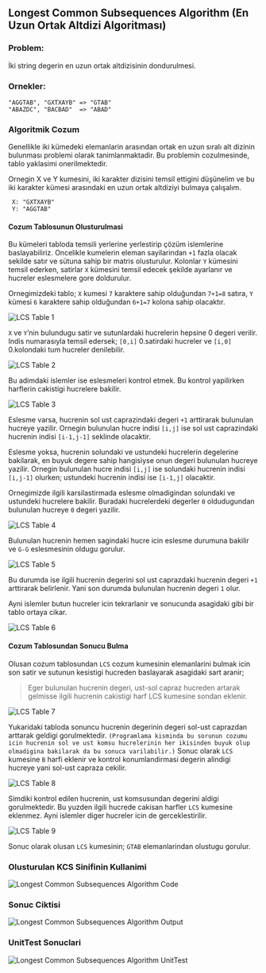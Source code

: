 ## Longest Common Subsequences Algorithm (En Uzun Ortak Altdizi Algoritması)

### Problem:
İki string degerin en uzun ortak altdizisinin dondurulmesi.

### Ornekler:
```
"AGGTAB", "GXTXAYB" => "GTAB"
"ABAZDC", "BACBAD"  => "ABAD"
```

### Algoritmik Cozum
Genellikle iki kümedeki elemanlarin arasından ortak en uzun sıralı alt dizinin bulunması problemi olarak tanimlanmaktadir. Bu problemin cozulmesinde, tablo yaklasimi onerilmektedir.

Ornegin X ve Y kumesini, iki karakter dizisini temsil ettigini düşünelim ve bu iki karakter kümesi arasındaki en uzun ortak altdiziyi bulmaya çalışalım.

```
 X: "GXTXAYB"
 Y: "AGGTAB"
```


#### Cozum Tablosunun Olusturulmasi

Bu kümeleri tabloda temsili yerlerine yerlestirip çözüm islemlerine baslayabiliriz. Oncelikle kumelerin eleman sayilarindan `+1` fazla olacak sekilde satır ve sütuna sahip bir matris olusturulur. Kolonlar `Y` kümesini temsil ederken, satirlar `X` kümesini temsil edecek şekilde ayarlanır ve hucreler eslesmelere gore doldurulur.

Ornegimizdeki tablo; `X` kumesi `7` karaktere sahip olduğundan `7+1=8` satıra, `Y` kümesi `6` karaktere sahip olduğundan `6+1=7` kolona sahip olacaktır. 

![LCS Table 1](https://github.com/omereryilmaz/Algorithms/blob/master/LongestCommonSubsequences/img/lcs_table_1.jpg)

`X` ve `Y`’nin bulundugu satir ve sutunlardaki hucrelerin hepsine 0 degeri verilir. Indis numarasıyla temsil edersek; `[0,i]` 0.satirdaki hucreler ve `[i,0]` 0.kolondaki tum hucreler denilebilir.

![LCS Table 2](https://github.com/omereryilmaz/Algorithms/blob/master/LongestCommonSubsequences/img/lcs_table_2.jpg)

Bu adimdaki islemler ise eslesmeleri kontrol etmek. Bu kontrol yapilirken harflerin cakistigi hucrelere bakilir. 

![LCS Table 3](https://github.com/omereryilmaz/Algorithms/blob/master/LongestCommonSubsequences/img/lcs_table_3.jpg)

Eslesme varsa, hucrenin sol ust caprazindaki degeri `+1` arttirarak bulunulan hucreye yazilir. Ornegin bulunulan hucre indisi `[i,j]` ise sol ust caprazindaki hucrenin indisi `[i-1,j-1]` seklinde olacaktir.

Eslesme yoksa, hucrenin solundaki ve ustundeki hucrelerin degelerine bakilarak, en buyuk degere sahip hangisiyse onun degeri bulunulan hucreye yazilir. Ornegin bulunulan hucre indisi `[i,j]` ise solundaki hucrenin indisi `[i,j-1]` olurken; ustundeki hucrenin indisi ise `[i-1,j]` olacaktir.

Ornegimizde ilgili karsilastirmada eslesme olmadigindan solundaki ve ustundeki hucrelere bakilir. Buradaki hucrelerdeki degerler `0` oldudugundan bulunulan hucreye `0` degeri yazilir.

![LCS Table 4](https://github.com/omereryilmaz/Algorithms/blob/master/LongestCommonSubsequences/img/lcs_table_4.jpg)

Bulunulan hucrenin hemen sagindaki hucre icin eslesme durumuna bakilir ve `G-G` eslesmesinin oldugu gorulur. 

![LCS Table 5](https://github.com/omereryilmaz/Algorithms/blob/master/LongestCommonSubsequences/img/lcs_table_5.jpg)

Bu durumda ise ilgili hucrenin degerini sol ust caprazdaki hucrenin degeri `+1` arttirarak belirlenir. Yani son durumda bulunulan hucrenin degeri `1` olur. 

Ayni islemler butun hucreler icin tekrarlanir ve sonucunda asagidaki gibi bir tablo ortaya cikar.

![LCS Table 6](https://github.com/omereryilmaz/Algorithms/blob/master/LongestCommonSubsequences/img/lcs_table_6.jpg)


#### Cozum Tablosundan Sonucu Bulma

Olusan cozum tablosundan `LCS` cozum kumesinin elemanlarini bulmak icin son satir ve sutunun kesistigi hucreden baslayarak asagidaki sart aranir;

> Eger bulunulan hucrenin degeri, ust-sol capraz hucreden artarak gelmisse ilgili hucrenin cakistigi harf LCS kumesine sondan eklenir.

![LCS Table 7](https://github.com/omereryilmaz/Algorithms/blob/master/LongestCommonSubsequences/img/lcs_table_7.jpg)

Yukaridaki tabloda sonuncu hucrenin degerinin degeri sol-ust caprazdan arttarak geldigi gorulmektedir. `(Programlama kisminda bu sorunun cozumu icin hucrenin sol ve ust komsu hucrelerinin her ikisinden buyuk olup olmadigina bakilarak da bu sonuca varilabilir.)` Sonuc olarak `LCS` kumesine `B` harfi eklenir ve kontrol konumlandirmasi degerin alindigi hucreye yani sol-ust capraza cekilir.

![LCS Table 8](https://github.com/omereryilmaz/Algorithms/blob/master/LongestCommonSubsequences/img/lcs_table_8.jpg)

Simdiki kontrol edilen hucrenin, ust komsusundan degerini aldigi gorulmektedir. Bu yuzden ilgili hucrede cakisan harfler `LCS` kumesine eklenmez. Ayni islemler diger hucreler icin de gerceklestirilir. 

![LCS Table 9](https://github.com/omereryilmaz/Algorithms/blob/master/LongestCommonSubsequences/img/lcs_table_9.jpg)

Sonuc olarak olusan `LCS` kumesinin; `GTAB` elemanlarindan olustugu gorulur.

### Olusturulan KCS Sinifinin Kullanimi
![Longest Common Subsequences Algorithm Code](https://github.com/omereryilmaz/Algorithms/blob/master/LongestCommonSubsequences/img/1.jpg)

### Sonuc Ciktisi
![Longest Common Subsequences Algorithm Output](https://github.com/omereryilmaz/Algorithms/blob/master/LongestCommonSubsequences/img/2.jpg)

### UnitTest Sonuclari
![Longest Common Subsequences Algorithm UnitTest](https://github.com/omereryilmaz/Algorithms/blob/master/LongestCommonSubsequences/img/unittest.jpg)